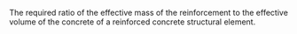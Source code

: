 ﻿The required ratio of the effective mass of the reinforcement to the effective volume of the concrete of a reinforced concrete structural element.
